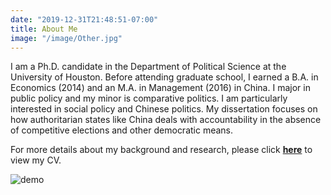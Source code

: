 ```yaml
---
date: "2019-12-31T21:48:51-07:00"
title: About Me
image: "/image/Other.jpg"
---
```


I am a Ph.D. candidate in the Department of Political Science at the University of Houston. Before attending graduate school, I earned a B.A. in Economics (2014) and an M.A. in Management (2016) in China. I major in public policy and my minor is comparative politics. I am particularly interested in social policy and Chinese politics. My dissertation focuses on how authoritarian states like China deals with accountability in the absence of competitive elections and other democratic means.

For more details about my background and research, please click [**here**](/HZ_CV2021.pdf) to view my CV.

<img src="/image/Other.jpg" alt="demo" class="img-responsive">
